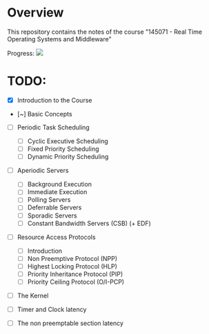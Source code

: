 # Overview #
This repository contains the notes of the course "145071 - Real Time Operating Systems and Middleware"

Progress: ![](https://us-central1-progress-markdown.cloudfunctions.net/progress/20)

# TODO: #
- [x] Introduction to the Course
- [~] Basic Concepts
- [ ] Periodic Task Scheduling
    - [ ] Cyclic Executive Scheduling
    - [ ] Fixed Priority Scheduling
    - [ ] Dynamic Priority Scheduling
- [ ] Aperiodic Servers
    - [ ] Background Execution
    - [ ] Immediate Execution
    - [ ] Polling Servers
    - [ ] Deferrable Servers
    - [ ] Sporadic Servers
    - [ ] Constant Bandwidth Servers (CSB) (+ EDF)
- [ ] Resource Access Protocols
    - [ ] Introduction
    - [ ] Non Preemptive Protocol (NPP)
    - [ ] Highest Locking Protocol (HLP)
    - [ ] Priority Inheritance Protocol (PIP)
    - [ ] Priority Ceiling Protocol (O/I-PCP)
- [ ] The Kernel
- [ ] Timer and Clock latency
- [ ] The non preemptable section latency 

